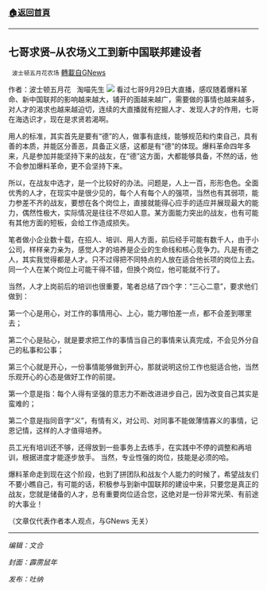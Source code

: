 ###  [:house:返回首頁](https://github.com/ourhimalayas/txt)
---


## 七哥求贤&#8211;从农场义工到新中国联邦建设者
` 波士顿五月花农场` [轉載自GNews](https://gnews.org/zh-hans/1564826/)

作者：波士顿五月花   淘喵先生
![](https://assets.gnews.org/wp-content/uploads/2021/09/20210930.jpg)
看过七哥9月29日大直播，感叹随着爆料革命、新中国联邦的影响越来越大，铺开的面越来越广，需要做的事情也越来越多，对人才的渴求也越来越迫切，连续的大直播就有挖掘人才、发现人才的作用，七哥在海选识才，现在是求贤若渴啊。

用人的标准，其实首先是要有“德”的人，做事有底线，能够规范和约束自己，具有善的本质，并能区分善恶，具备正义感，这都是有“德”的体现。爆料革命四年多来，凡是参加并能坚持下来的战友，在“德”这方面，大都能够具备，不然的话，他不会参加爆料革命，更不会坚持下来。

所以，在战友中选才，是一个比较好的办法。问题是，人上一百，形形色色。全面优秀的人才，在现实中是很少见的，每个人有每个人的强项，当然也有其弱项，能力参差不齐的战友，要想在各个岗位上，直接就能得心应手的适应并展现最大的能力，偶然性极大，实际情况是往往不尽如人意。某方面能力突出的战友，也有可能有其他方面的短板，会给工作造成损失。

笔者做小企业数十载，在招人、培训、用人方面，前后经手可能有数千人，由于小公司，样样亲力亲为，感觉人才的培养是企业的生命线和核心竞争力。凡是有德之人，其实我觉得都是人才。只不过得把不同特点的人放在适合他长项的岗位上去。同一个人在某个岗位上可能干得不错，但换个岗位，他可能就不行了。

当然，人才上岗前后的培训也很重要，笔者总结了四个字：“三心二意”，要求他们做到：

第一个心是用心，对工作的事情用心、上心，能力哪怕差一点，都不会差到哪里去；

第二个心是贴心，就是要求把工作的事情当自己的事情来认真完成，不会见外分自己的私事和公事；

第三个心就是开心，一份事情能够做到开心，那就说明这份工作也挺适合他，当然乐观开心的心态是做好工作的前提。

第一个意是指：每个人得有坚强的意志力不断改进进步自己，因为改变自己其实是蛮难的；

第二个意是指同音字“义”，有情有义，对公司、对同事不能做薄情寡义的事情，记恩记情，这样的人才值得培养。

员工光有培训还不够，还得放到一些事务上去练手，在实践中不停的调整和再培训，根据进度才能逐步放手。 当然，专业性强的岗位，技能是必须的哈。

爆料革命走到现在这个阶段，也到了拼团队和战友个人能力的时候了，希望战友们不要小瞧自己，有可能的话，积极参与到新中国联邦的建设中来，只要您是真正的战友，您就是储备的人才，总有重要岗位适合您，这绝对是一份非常光荣、有前途的大事业！

（文章仅代表作者本人观点，与GNews 无关）

* * *

*编辑：文合*

*封面：霹雳鼠年*

*发布：吐纳*
